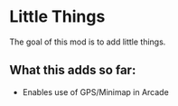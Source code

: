 # Little Things
The goal of this mod is to add little things.

## What this adds so far:
- Enables use of GPS/Minimap in Arcade
